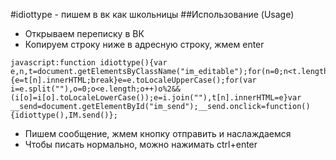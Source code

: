 #idiottype - пишем в вк как школьницы
##Использование (Usage)
* Открываем переписку в ВК
* Копируем строку ниже в адресную строку, жмем enter
```
javascript:function idiottype(){var e,n,t=document.getElementsByClassName("im_editable");for(n=0;n<t.length;n++)if(t[n].innerHTML){e=t[n].innerHTML;break}e=e.toLocaleUpperCase();for(var i=e.split(""),o=0;o<e.length;o++)o%2&&(i[o]=i[o].toLocaleLowerCase());e=i.join(""),t[n].innerHTML=e}var __send=document.getElementById("im_send");__send.onclick=function(){idiottype(),IM.send()};
```
* Пишем сообщение, жмем кнопку отправить и наслаждаемся
* Чтобы писать нормально, можно нажимать ctrl+enter